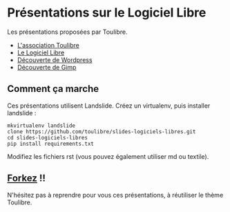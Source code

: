 Présentations sur le Logiciel Libre
====================================

Les présentations proposées par Toulibre.

* [L'association Toulibre](http://toulibre.github.io/slides-logiciels-libres/toulibre.html "Toulibre")
* [Le Logiciel Libre](http://toulibre.github.io/slides-logiciels-libres/logiciels-libres-et-plus-2014-1205-mediatheque-blagnac.html "Présentations sur le Logiciel Libre")
* [Découverte de Wordpress](http://toulibre.github.io/slides-logiciels-libres/wordpress.html "Découverte de Wordpress")
* [Découverte de Gimp](http://toulibre.github.io/slides-logiciels-libres/gimp-2014-0327-mediatheque-tournefeuille.html "Découverte de Gimp")

## Comment ça marche

Ces présentations utilisent Landslide. Créez un virtualenv, puis installer landslide :

    mkvirtualenv landslide
    clone https://github.com/toulibre/slides-logiciels-libres.git
    cd slides-logiciels-libres
    pip install requirements.txt

Modifiez les fichiers rst (vous pouvez également utiliser md ou textile).

## [Forkez](https://github.com/toulibre/slides-logiciels-libres/) !! 

N'hésitez pas à reprendre pour vous ces présentations, à réutiliser le thème Toulibre.


